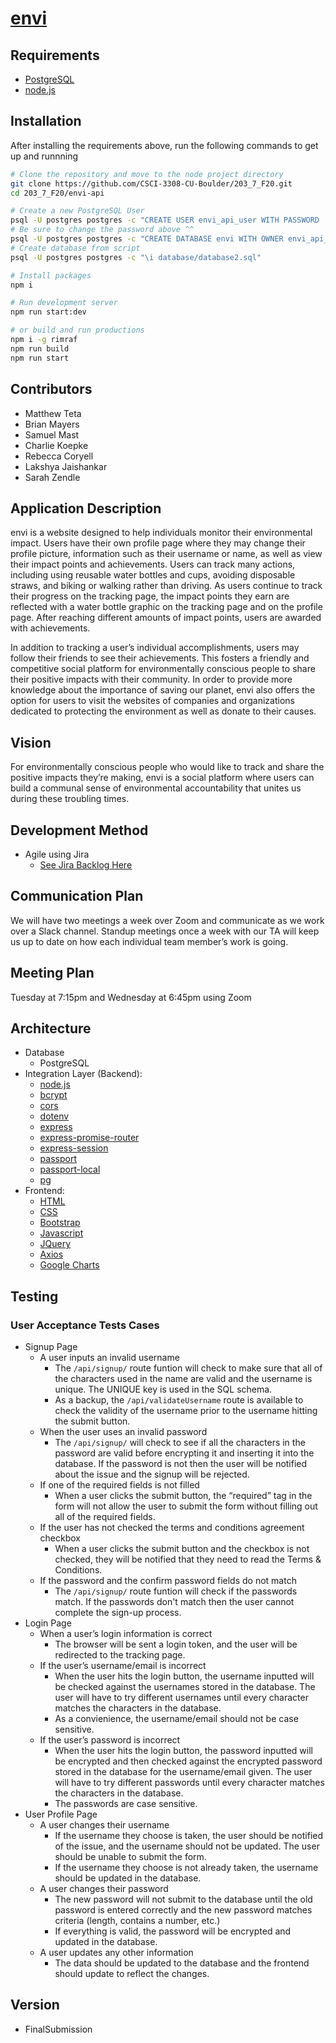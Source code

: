 # [envi](https://envi-app.herokuapp.com/home/)

## Requirements

- [PostgreSQL](https://www.postgresql.org/download/)
- [node.js](https://nodejs.org/en/)

## Installation

After installing the requirements above, run the following commands to get up and runnning

```sh
# Clone the repository and move to the node project directory
git clone https://github.com/CSCI-3308-CU-Boulder/203_7_F20.git
cd 203_7_F20/envi-api

# Create a new PostgreSQL User
psql -U postgres postgres -c "CREATE USER envi_api_user WITH PASSWORD 'password';"
# Be sure to change the password above ^^
psql -U postgres postgres -c "CREATE DATABASE envi WITH OWNER envi_api_user;"
# Create database from script
psql -U postgres postgres -c "\i database/database2.sql"

# Install packages
npm i

# Run development server
npm run start:dev

# or build and run productions
npm i -g rimraf
npm run build
npm run start
```

## Contributors

- Matthew Teta
- Brian Mayers
- Samuel Mast
- Charlie Koepke
- Rebecca Coryell
- Lakshya Jaishankar
- Sarah Zendle

## Application Description

envi is a website designed to help individuals monitor their environmental impact. Users have their own profile page where they may change their profile picture, information such as their username or name, as well as view their impact points and achievements. Users can track many actions, including using reusable water bottles and cups, avoiding disposable straws, and biking or walking rather than driving. As users continue to track their progress on the tracking page, the impact points they earn are reflected with a water bottle graphic on the tracking page and on the profile page. After reaching different amounts of impact points, users are awarded with achievements. 

In addition to tracking a user’s individual accomplishments, users may follow their friends to see their achievements. This fosters a friendly and competitive social platform for environmentally conscious people to share their positive impacts with their community. In order to provide more knowledge about the importance of saving our planet, envi also offers the option for users to visit the websites of companies and organizations dedicated to protecting the environment as well as donate to their causes.

## Vision

For environmentally conscious people who would like to track and share the positive impacts they’re making, envi is a social platform where users can build a communal sense of environmental accountability that unites us during these troubling times.

## Development Method

- Agile using Jira
  - [See Jira Backlog Here](https://envi-203-7-csci3308.atlassian.net/jira/software/projects/EC/boards/1/backlog)

## Communication Plan

We will have two meetings a week over Zoom and communicate as we work over a Slack channel. Standup meetings once a week with our TA will keep us up to date on how each individual team member’s work is going.

## Meeting Plan

Tuesday at 7:15pm and Wednesday at 6:45pm using Zoom

## Architecture

- Database
  - PostgreSQL
- Integration Layer (Backend):
  - [node.js](https://nodejs.org/en/)
  - [bcrypt](https://www.npmjs.com/package/bcrypt)
  - [cors](https://www.npmjs.com/package/cors)
  - [dotenv](https://www.npmjs.com/package/dotenv)
  - [express](https://www.npmjs.com/package/express)
  - [express-promise-router](https://www.npmjs.com/package/express-promise-router)
  - [express-session](https://www.npmjs.com/package/express-session)
  - [passport](https://www.npmjs.com/package/passport)
  - [passport-local](https://www.npmjs.com/package/passport-local)
  - [pg](https://www.npmjs.com/package/pg)
- Frontend:
  - [HTML](https://developer.mozilla.org/en-US/docs/Web/HTML)
  - [CSS](https://developer.mozilla.org/en-US/docs/Web/CSS)
  - [Bootstrap](https://getbootstrap.com/)
  - [Javascript](https://developer.mozilla.org/en-US/docs/Web/JavaScript)
  - [JQuery](https://www.npmjs.com/package/jquery)
  - [Axios](https://www.npmjs.com/package/axios)
  - [Google Charts](https://developers.google.com/chart/interactive/docs/gallery/piechart)

## Testing

### User Acceptance Tests Cases

- Signup Page
  - A user inputs an invalid username
    - The ```/api/signup/``` route funtion will check to make sure that all of the characters used in the name are valid and the username is unique. The UNIQUE key is used in the SQL schema.
    - As a backup, the ```/api/validateUsername``` route is available to check the validity of the username prior to the username hitting the submit button.
  - When the user uses an invalid password
    - The ```/api/signup/``` will check to see if all the characters in the password are valid before encrypting it and inserting it into the database. If the password is not then the user will be notified about the issue and the signup will be rejected. 
  - If one of the required fields is not filled
    - When a user clicks the submit button, the “required” tag in the form will not allow the user to submit the form without filling out all of the required fields.
  - If the user has not checked the terms and conditions agreement checkbox
    - When a user clicks the submit button and the checkbox is not checked, they will be notified that they need to read the Terms & Conditions.
  - If the password and the confirm password fields do not match
    - The ```/api/signup/``` route funtion will check if the passwords match. If the passwords don't match then the user cannot complete the sign-up process.
- Login Page
  - When a user’s login information is correct
    - The browser will be sent a login token, and the user will be redirected to the tracking page.
  - If the user’s username/email is incorrect
    - When the user hits the login button, the username inputted will be checked against the usernames stored in the database. The user will have to try different usernames until every character matches the characters in the database.
    - As a convienience, the username/email should not be case sensitive.
  - If the user’s password is incorrect
    - When the user hits the login button, the password inputted will be encrypted and then checked against the encrypted password stored in the database for the username/email given. The user will have to try different passwords until every character matches the characters in the database.
    - The passwords are case sensitive.
- User Profile Page
  - A user changes their username
    - If the username they choose is taken, the user should be notified of the issue, and the username should not be updated. The user should be unable to submit the form.
    - If the username they choose is not already taken, the username should be updated in the database.
  - A user changes their password
    - The new password will not submit to the database until the old password is entered correctly and the new password matches criteria (length, contains a number, etc.)
    - If everything is valid, the password will be encrypted and updated in the database.
  - A user updates any other information
    - The data should be updated to the database and the frontend should update to reflect the changes.

## Version

- FinalSubmission
